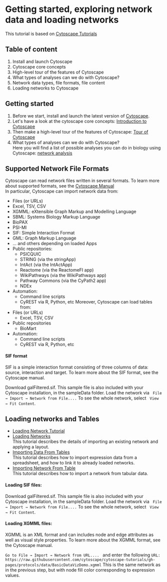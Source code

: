 # Getting started, exploring network data and loading networks

This tutorial is based on [Cytoscape Tutorials](https://cytoscape.org/cytoscape-tutorials/)

## Table of content
1. Install and launch Cytoscape
2. Cytoscape core concepts
3. High-level tour of the features of Cytoscape
4. What types of analyses can we do with Cytoscape?
5. Network data types, file formats, file content
6. Loading networks to Cytoscape

## Getting started
1. Before we start, install and launch the latest version of [Cytoscape](https://cytoscape.org/).
2. Let's have a look at the cytoscape core concepts: [Introduction to Cytoscape](https://cytoscape.org/cytoscape-tutorials/presentations/modules/intro-cytoscape/index.html#/)
3. Then make a high-level tour of the features of Cytoscape: [Tour of Cytoscape](https://cytoscape.org/cytoscape-tutorials/protocols/tour-of-cytoscape/#/)
4. What types of analyses can we do with Cytoscape? <br> 
Here you will find a list of possible analyses you can do in biology using Cytoscape: [network analysis](https://github.com/cytoscape/cytoscape-tutorials/wiki#network-analysis)

## Supported Network File Formats
Cytoscape can read network files written in several formats.
To learn more about supported formats, see the [Cytoscape Manual](https://manual.cytoscape.org/en/stable/Supported_Network_File_Formats.html)
<br>
In particular, Cytoscape can import network data from:
- Files (or URLs)
- Excel, TSV, CSV
- XGMML: eXtensible Graph Markup and Modelling Language
- SBML: Systems Biology Markup Language
- BioPAX
- PSI-MI
- SIF: Simple Interaction Format
- GML: Graph Markup Language
- ... and others depending on loaded Apps
- Public repositories:
  - PSICQUIC
  - STRING (via the stringApp)
  - IntAct (via the IntActApp)
  - Reactome (via the ReactomeFI app)
  - WikiPathways (via the WikiPathways app)
  - Pathway Commons (via the CyPath2 app)
  - NDEx
- Automation:
  - Command line scripts
  - CyREST via R, Python, etc
Moreover, Cytoscape can load tables from:
- Files (or URLs)
  - Excel, TSV, CSV
- Public repositories
  - BioMart
- Automation:
  - Command line scripts
  - CyREST via R, Python, etc


#### SIF format
SIF is a simple interaction format consisting of three columns of data: source, interaction and target. 
To learn more about the SIF format, see the Cytoscape manual.

Download galFiltered.sif. This sample file is also included with your Cytoscape installation, in the sampleData folder.
Load the network via ``` File → Import → Network from File....```
To see the whole network, select ``` View → Fit Content```.

## Loading networks and Tables
- [Loading Network Tutorial](https://cytoscape.org/cytoscape-tutorials/protocols/loading-networks/#/)
- [Loading Networks](https://cytoscape.org/cytoscape-tutorials/protocols/loading-networks/#/) <br>
This tutorial describes the details of importing an existing network and applying a layout.
- [Importing Data From Tables](https://cytoscape.org/cytoscape-tutorials/protocols/importing-data-from-tables/#/)<br>
This tutorial describes how to import expression data from a spreadsheet, and how to link it to already loaded networks.
- [Importing Network From Table](https://cytoscape.org/cytoscape-tutorials/protocols/importing-network-from-table/#/)<br>
This tutorial describes how to import a network from tabular data.

#### Loading SIF files:
Download galFiltered.sif. This sample file is also included with your Cytoscape installation, in the sampleData folder.
Load the network via ``` File → Import → Network from File....```
To see the whole network, select ``` View → Fit Content```.

#### Loading XGMML files:
XGMML is an XML format and can includes node and edge attributes as well as visual style properties. To learn more about the XGMML format, see the Cytoscape manual.

```Go to File → Import → Network from URL.... ``` and enter the following ```URL: https://raw.githubusercontent.com/cytoscape/cytoscape-tutorials/gh-pages/protocols/data/BasicDataVizDemo.xgmml```
This is the same network as in the previous step, but with node fill color corresponding to expression values.
